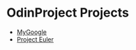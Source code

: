 # OdinProject Projects

* [MyGoogle](https://airtonbjunior.github.io/odinproject/projects/mygoogle/)
* [Project Euler](https://airtonbjunior.github.io/odinproject/projects/projectEuler/)
